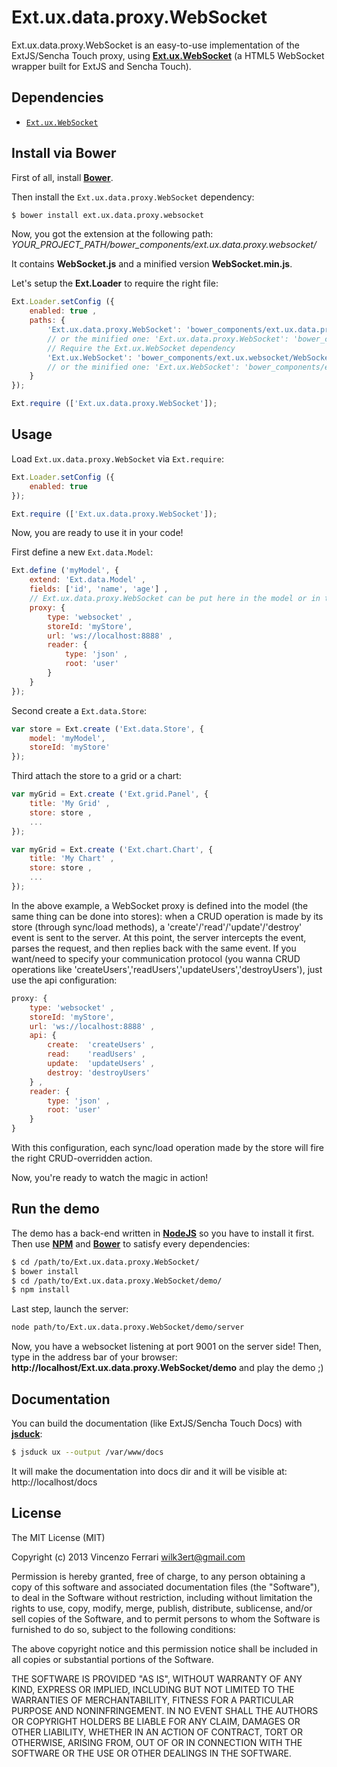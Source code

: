 # Ext.ux.data.proxy.WebSocket

Ext.ux.data.proxy.WebSocket is an easy-to-use implementation of the ExtJS/Sencha Touch proxy, using [**Ext.ux.WebSocket**](https://github.com/wilk/ExtJS-WebSocket) (a HTML5 WebSocket wrapper built for ExtJS and Sencha Touch).

## Dependencies
  * [`Ext.ux.WebSocket`](https://github.com/wilk/ExtJS-WebSocket)

## Install via Bower
First of all, install [**Bower**](http://bower.io/).

Then install the `Ext.ux.data.proxy.WebSocket` dependency:

```bash
$ bower install ext.ux.data.proxy.websocket
```

Now, you got the extension at the following path: *YOUR_PROJECT_PATH/bower_components/ext.ux.data.proxy.websocket/*

It contains **WebSocket.js** and a minified version **WebSocket.min.js**.

Let's setup the **Ext.Loader** to require the right file:

```javascript
Ext.Loader.setConfig ({
	enabled: true ,
	paths: {
		'Ext.ux.data.proxy.WebSocket': 'bower_components/ext.ux.data.proxy.websocket/WebSocket.js' ,
		// or the minified one: 'Ext.ux.data.proxy.WebSocket': 'bower_components/ext.ux.data.proxy.websocket/WebSocket.min.js' ,
		// Require the Ext.ux.WebSocket dependency
		'Ext.ux.WebSocket': 'bower_components/ext.ux.websocket/WebSocket.js'
		// or the minified one: 'Ext.ux.WebSocket': 'bower_components/ext.ux.websocket/WebSocket.min.js'
	}
});

Ext.require (['Ext.ux.data.proxy.WebSocket']);
```

## Usage
Load `Ext.ux.data.proxy.WebSocket` via `Ext.require`:

```javascript
Ext.Loader.setConfig ({
	enabled: true
});

Ext.require (['Ext.ux.data.proxy.WebSocket']);
```

Now, you are ready to use it in your code!

First define a new `Ext.data.Model`:

```javascript
Ext.define ('myModel', {
	extend: 'Ext.data.Model' ,
	fields: ['id', 'name', 'age'] ,
	// Ext.ux.data.proxy.WebSocket can be put here in the model or in the store
	proxy: {
		type: 'websocket' ,
		storeId: 'myStore',
		url: 'ws://localhost:8888' ,
		reader: {
			type: 'json' ,
			root: 'user'
		}
	}
});
```

Second create a `Ext.data.Store`:

```javascript
var store = Ext.create ('Ext.data.Store', {
	model: 'myModel',
	storeId: 'myStore'
});
```

Third attach the store to a grid or a chart:

```javascript
var myGrid = Ext.create ('Ext.grid.Panel', {
	title: 'My Grid' ,
	store: store ,
	...
});

var myGrid = Ext.create ('Ext.chart.Chart', {
	title: 'My Chart' ,
	store: store ,
	...
});
```

In the above example, a WebSocket proxy is defined into the model (the same thing can be done into stores): when a CRUD operation is made by its store (through sync/load methods), a 'create'/'read'/'update'/'destroy' event is sent to the server.
At this point, the server intercepts the event, parses the request, and then replies back with the same event.
If you want/need to specify your communication protocol (you wanna CRUD operations like 'createUsers','readUsers','updateUsers','destroyUsers'), just use the api configuration:

```javascript
proxy: {
	type: 'websocket' ,
	storeId: 'myStore',
	url: 'ws://localhost:8888' ,
	api: {
		create:  'createUsers' ,
		read:    'readUsers' ,
		update:  'updateUsers' ,
		destroy: 'destroyUsers'
	} ,
	reader: {
		type: 'json' ,
		root: 'user'
	}
}
```

With this configuration, each sync/load operation made by the store will fire the right CRUD-overridden action.

Now, you're ready to watch the magic in action!

## Run the demo
The demo has a back-end written in [**NodeJS**](http://nodejs.org/) so you have to install it first.
Then use [**NPM**](https://www.npmjs.org/) and [**Bower**](http://bower.io/) to satisfy every dependencies:

```bash
$ cd /path/to/Ext.ux.data.proxy.WebSocket/
$ bower install
$ cd /path/to/Ext.ux.data.proxy.WebSocket/demo/
$ npm install
```

Last step, launch the server:

```bash
node path/to/Ext.ux.data.proxy.WebSocket/demo/server
```

Now, you have a websocket listening at port 9001 on the server side!
Then, type in the address bar of your browser: **http://localhost/Ext.ux.data.proxy.WebSocket/demo** and play the demo ;)

## Documentation
You can build the documentation (like ExtJS/Sencha Touch Docs) with [**jsduck**](https://github.com/senchalabs/jsduck):

```bash
$ jsduck ux --output /var/www/docs
```

It will make the documentation into docs dir and it will be visible at: http://localhost/docs

## License
The MIT License (MIT)

Copyright (c) 2013 Vincenzo Ferrari <wilk3ert@gmail.com>

Permission is hereby granted, free of charge, to any person obtaining a copy of this software and associated documentation files (the "Software"), to deal in the Software without restriction, including without limitation the rights to use, copy, modify, merge, publish, distribute, sublicense, and/or sell copies of the Software, and to permit persons to whom the Software is furnished to do so, subject to the following conditions:

The above copyright notice and this permission notice shall be included in all copies or substantial portions of the Software.

THE SOFTWARE IS PROVIDED "AS IS", WITHOUT WARRANTY OF ANY KIND, EXPRESS OR IMPLIED, INCLUDING BUT NOT LIMITED TO THE WARRANTIES OF MERCHANTABILITY, FITNESS FOR A PARTICULAR PURPOSE AND NONINFRINGEMENT. IN NO EVENT SHALL THE AUTHORS OR COPYRIGHT HOLDERS BE LIABLE FOR ANY CLAIM, DAMAGES OR OTHER LIABILITY, WHETHER IN AN ACTION OF CONTRACT, TORT OR OTHERWISE, ARISING FROM, OUT OF OR IN CONNECTION WITH THE SOFTWARE OR THE USE OR OTHER DEALINGS IN THE SOFTWARE.
